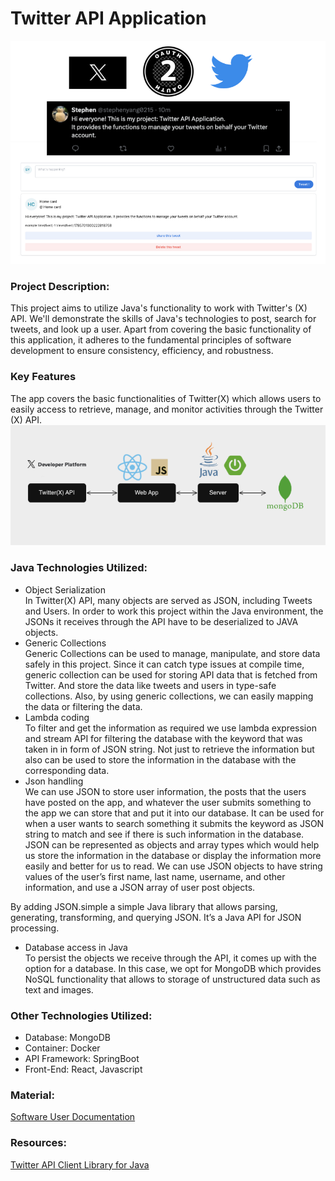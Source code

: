 # Twitter API Application
![Homepage](image/Page.png)
### Project Description:
This project aims to utilize Java's functionality to work with Twitter's (X) API. We'll demonstrate the skills of Java's technologies to post, search for tweets, and look up a user. Apart from covering the basic functionality of this application, it adheres to the fundamental principles of software development to ensure consistency, efficiency, and robustness.</br>
### Key Features
The app covers the basic functionalities of Twitter(X) which allows users to easily access to retrieve, manage, and monitor activities through the Twitter (X) API.
![Diagram](image/Twitter_API_Application.png)
### Java Technologies Utilized:
- Object Serialization</br>
  In Twitter(X) API, many objects are served as JSON, including Tweets and Users. In order to work this project within the Java environment, the JSONs it receives through the API have to be deserialized to JAVA objects.
- Generic Collections</br>
  Generic Collections can be used to manage, manipulate, and store data safely in this project. Since it can catch type issues at compile time, generic collection can be used for storing API data that is fetched from Twitter. And store the data like tweets and users in type-safe collections. Also, by using generic collections, we can easily mapping the data or filtering the data.
- Lambda coding</br>
  To filter and get the information as required we use lambda expression and stream API for filtering the database with the keyword that was taken in in form of JSON string. Not just to retrieve the information but also can be used to store the information in the database with the corresponding data.
- Json handling</br>
  We can use JSON to store user information, the posts that the users have posted on the app, and whatever the user submits something to the app we can store that and put it into our database. It can be used for when a user wants to search something it submits the keyword as JSON string to match and see if there is such information in the database. JSON can be represented as objects and array types which would help us store the information in the database or display the information more easily and better for us to read. We can use JSON objects to have string values of the user’s first name, last name, username, and other information, and use a JSON array of user post objects.

By adding JSON.simple a simple Java library that allows parsing, generating, transforming, and querying JSON. It’s a Java API for JSON processing.
- Database access in Java</br>
  To persist the objects we receive through the API, it comes up with the option for a database. In this case, we opt for MongoDB which provides NoSQL functionality that allows to storage of unstructured data such as text and images.
### Other Technologies Utilized:
- Database: MongoDB
- Container: Docker
- API Framework: SpringBoot
- Front-End: React, Javascript

### Material:
[Software User Documentation](https://github.com/stephenyang0215/CS622-Advanced-Programming-Techniques/blob/main/Software_User_Documentation.pdf)
### Resources:
[Twitter API Client Library for Java](https://github.com/xdevplatform/twitter-api-java-sdk)